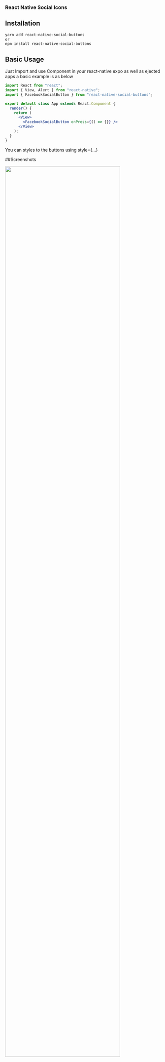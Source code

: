 ### React Native Social Icons

## Installation

```bash
yarn add react-native-social-buttons
or
npm install react-native-social-buttons
```

## Basic Usage

Just Import and use <SocialButton> Component in your react-native expo as well as ejected apps
a basic example is as below

```jsx
import React from "react";
import { View, Alert } from "react-native";
import { FacebookSocialButton } from "react-native-social-buttons";

export default class App extends React.Component {
  render() {
    return (
      <View>
        <FacebookSocialButton onPress={() => {}} />
      </View>
    );
  }
}
```

You can styles to the buttons using style={...}

##Screenshots

<p>
<img src="https://i.imgur.com/0i3JNJq.png"  style="border: 0; width: 86%; min-width: 240px; max-width: 100%;" />
</p>
